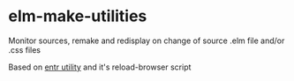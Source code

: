 # elm-make-utilities
Monitor sources, remake and redisplay on change of source .elm file and/or .css files

Based on [entr utility](http://entrproject.org/) and it's reload-browser script
